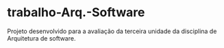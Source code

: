 # trabalho-Arq.-Software
Projeto desenvolvido para a avaliação da terceira unidade da disciplina de Arquitetura de software.
